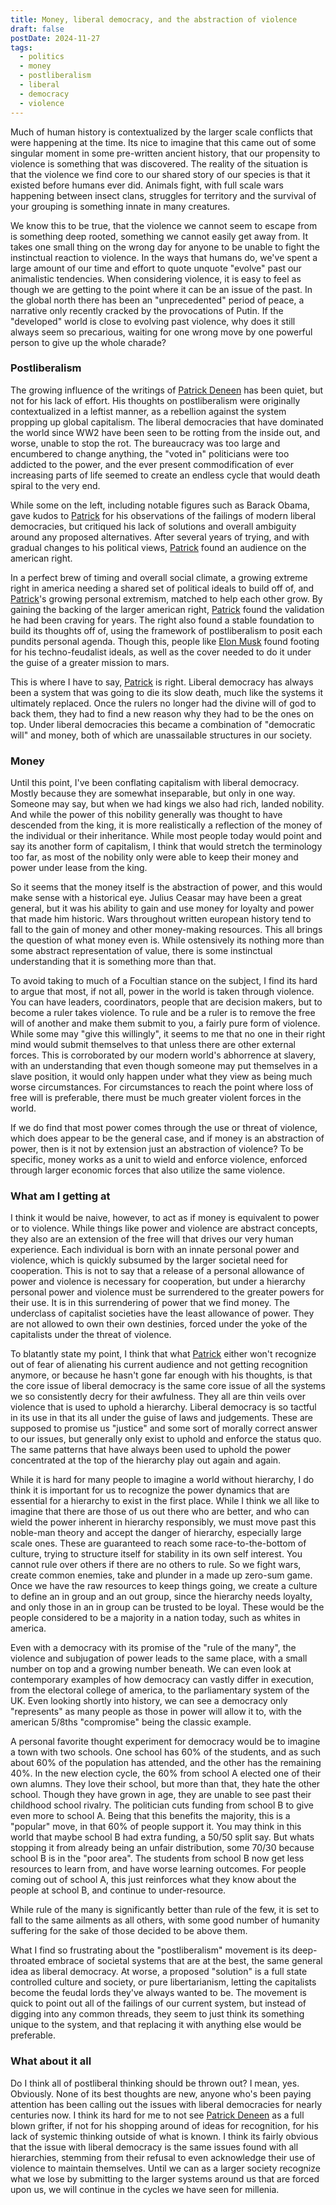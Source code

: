 ```yaml
---
title: Money, liberal democracy, and the abstraction of violence
draft: false
postDate: 2024-11-27
tags:
  - politics
  - money
  - postliberalism
  - liberal
  - democracy
  - violence
---
```

Much of human history is contextualized by the larger scale conflicts that were happening at the time. Its nice to imagine that this came out of some singular moment in some pre-written ancient history, that our propensity to violence is something that was discovered. The reality of the situation is that the violence we find core to our shared story of our species is that it existed before humans ever did. Animals fight, with full scale wars happening between insect clans, struggles for territory and the survival of your grouping is something innate in many creatures.

We know this to be true, that the violence we cannot seem to escape from is something deep rooted, something we cannot easily get away from. It takes one small thing on the wrong day for anyone to be unable to fight the instinctual reaction to violence. In the ways that humans do, we've spent a large amount of our time and effort to quote unquote "evolve" past our animalistic tendencies. When considering violence, it is easy to feel as though we are getting to the point where it can be an issue of the past. In the global north there has been an "unprecedented" period of peace, a narrative only recently cracked by the provocations of Putin. If the "developed" world is close to evolving past violence, why does it still always seem so precarious, waiting for one wrong move by one powerful person to give up the whole charade?

### Postliberalism

The growing influence of the writings of [Patrick Deneen] has been quiet, but not for his lack of effort. His thoughts on postliberalism were originally contextualized in a leftist manner, as a rebellion against the system propping up global capitalism. The liberal democracies that have dominated the world since WW2 have been seen to be rotting from the inside out, and worse, unable to stop the rot. The bureaucracy was too large and encumbered to change anything, the "voted in" politicians were too addicted to the power, and the ever present commodification of ever increasing parts of life seemed to create an endless cycle that would death spiral to the very end.

While some on the left, including notable figures such as Barack Obama, gave kudos to [Patrick] for his observations of the failings of modern liberal democracies, but critiqued his lack of solutions and overall ambiguity around any proposed alternatives. After several years of trying, and with gradual changes to his political views, [Patrick] found an audience on the american right. 

In a perfect brew of timing and overall social climate, a growing extreme right in america needing a shared set of political ideals to build off of, and [Patrick]'s growing personal extremism, matched to help each other grow. By gaining the backing of the larger american right, [Patrick] found the validation he had been craving for years. The right also found a stable foundation to build its thoughts off of, using the framework of postliberalism to posit each pundits personal agenda. Though this, people like [Elon Musk] found footing for his techno-feudalist ideals, as well as the cover needed to do it under the guise of a greater mission to mars.

This is where I have to say, [Patrick] is right. Liberal democracy has always been a system that was going to die its slow death, much like the systems it ultimately replaced. Once the rulers no longer had the divine will of god to back them, they had to find a new reason why they had to be the ones on top. Under liberal democracies this became a combination of "democratic will" and money, both of which are unassailable structures in our society. 

### Money

Until this point, I've been conflating capitalism with liberal democracy. Mostly because they are somewhat inseparable, but only in one way. Someone may say, but when we had kings we also had rich, landed nobility. And while the power of this nobility generally was thought to have descended from the king, it is more realistically a reflection of the money of the individual or their inheritance. While most people today would point and say its another form of capitalism, I think that would stretch the terminology too far, as most of the nobility only were able to keep their money and power under lease from the king.

So it seems that the money itself is the abstraction of power, and this would make sense with a historical eye. Julius Ceasar may have been a great general, but it was his ability to gain and use money for loyalty and power that made him historic. Wars throughout written european history tend to fall to the gain of money and other money-making resources. This all brings the question of what money even is. While ostensively its nothing more than some abstract representation of value, there is some instinctual understanding that it is something more than that. 

To avoid taking to much of a Focultian stance on the subject, I find its hard to argue that most, if not all, power in the world is taken through violence. You can have leaders, coordinators, people that are decision makers, but to become a ruler takes violence. To rule and be a ruler is to remove the free will of another and make them submit to you, a fairly pure form of violence. While some may "give this willingly", it seems to me that no one in their right mind would submit themselves to that unless there are other external forces. This is corroborated by our modern world's abhorrence at slavery, with an understanding that even though someone may put themselves in a slave position, it would only happen under what they view as being much worse circumstances. For circumstances to reach the point where loss of free will is preferable, there must be much greater violent forces in the world.

If we do find that most power comes through the use or threat of violence, which does appear to be the general case, and if money is an abstraction of power, then is it not by extension just an abstraction of violence? To be specific, money works as a unit to wield and enforce violence, enforced through larger economic forces that also utilize the same violence.

### What am I getting at

I think it would be naive, however, to act as if money is equivalent to power or to violence. While things like power and violence are abstract concepts, they also are an extension of the free will that drives our very human experience. Each individual is born with an innate personal power and violence, which is quickly subsumed by the larger societal need for cooperation. This is not to say that a release of a personal allowance of power and violence is necessary for cooperation, but under a hierarchy personal power and violence must be surrendered to the greater powers for their use. It is in this surrendering of power that we find money. The underclass of capitalist societies have the least allowance of power. They are not allowed to own their own destinies, forced under the yoke of the capitalists under the threat of violence.

To blatantly state my point, I think that what [Patrick] either won't recognize out of fear of alienating his current audience and not getting recognition anymore, or because he hasn't gone far enough with his thoughts, is that the core issue of liberal democracy is the same core issue of all the systems we so consistently decry for their awfulness. They all are thin veils over violence that is used to uphold a hierarchy. Liberal democracy is so tactful in its use in that its all under the guise of laws and judgements. These are supposed to promise us "justice" and some sort of morally correct answer to our issues, but generally only exist to uphold and enforce the status quo. The same patterns that have always been used to uphold the power concentrated at the top of the hierarchy play out again and again.

While it is hard for many people to imagine a world without hierarchy, I do think it is important for us to recognize the power dynamics that are essential for a hierarchy to exist in the first place. While I think we all like to imagine that there are those of us out there who are better, and who can wield the power inherent in hierarchy responsibly, we must move past this noble-man theory and accept the danger of hierarchy, especially large scale ones. These are guaranteed to reach some race-to-the-bottom of culture, trying to structure itself for stability in its own self interest. You cannot rule over others if there are no others to rule. So we fight wars, create common enemies, take and plunder in a made up zero-sum game. Once we have the raw resources to keep things going, we create a culture to define an in group and an out group, since the hierarchy needs loyalty, and only those in an in group can be trusted to be loyal. These would be the people considered to be a majority in a nation today, such as whites in america. 

Even with a democracy with its promise of the "rule of the many", the violence and subjugation of power leads to the same place, with a small number on top and a growing number beneath. We can even look at contemporary examples of how democracy can vastly differ in execution, from the electoral college of america, to the parliamentary system of the UK. Even looking shortly into history, we can see a democracy only "represents" as many people as those in power will allow it to, with the american 5/8ths "compromise" being the classic example.

A personal favorite thought experiment for democracy would be to imagine a town with two schools. One school has 60% of the students, and as such about 60% of the population has attended, and the other has the remaining 40%. In the new election cycle, the 60% from school A elected one of their own alumns. They love their school, but more than that, they hate the other school. Though they have grown in age, they are unable to see past their childhood school rivalry. The politician cuts funding from school B to give even more to school A. Being that this benefits the majority, this is a "popular" move, in that 60% of people support it. You may think in this world that maybe school B had extra funding, a 50/50 split say. But whats stopping it from already being an unfair distribution, some 70/30 because school B is in the "poor area". The students from school B now get less resources to learn from, and have worse learning outcomes. For people coming out of school A, this just reinforces what they know about the people at school B, and continue to under-resource.

While rule of the many is significantly better than rule of the few, it is set to fall to the same ailments as all others, with some good number of humanity suffering for the sake of those decided to be above them.

What I find so frustrating about the "postliberalism" movement is its deep-throated embrace of societal systems that are at the best, the same general idea as liberal democracy. At worse, a proposed "solution" is a full state controlled culture and society, or pure libertarianism, letting the capitalists become the feudal lords they've always wanted to be. The movement is quick to point out all of the failings of our current system, but instead of digging into any common threads, they seem to just think its something unique to the system, and that replacing it with anything else would be preferable.
### What about it all

Do I think all of postliberal thinking should be thrown out? I mean, yes. Obviously. None of its best thoughts are new, anyone who's been paying attention has been calling out the issues with liberal democracies for nearly centuries now. I think its hard for me to not see [Patrick Deneen] as a full blown grifter, if not for his shopping around of ideas for recognition, for his lack of systemic thinking outside of what is known. I think its fairly obvious that the issue with liberal democracy is the same issues found with all hierarchies, stemming from their refusal to even acknowledge their use of violence to maintain themselves. Until we can as a larger society recognize what we lose by submitting to the larger systems around us that are forced upon us, we will continue in the cycles we have seen for millenia. 

[Patrick Deneen]: /refrence/patrick-deneen "Patrick Deneen"
[Patrick]: /refrence/patrick-deneen "Patrick Deneen"
[Elon Musk]: /refrence/elon-musk "Elon Musk"
